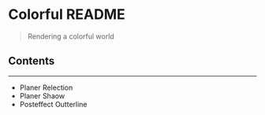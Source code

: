 # Colorful README
> Rendering a colorful world

## Contents

--------

- Planer Relection
- Planer Shaow
- Posteffect Outterline
